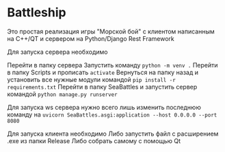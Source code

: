 # Battleship
Это простая реализация игры "Морской бой" с клиентом написанным на C++/QT и сервером на Python/Django Rest Framework

Для запуска сервера необходимо

Перейти в папку сервера
Запустить команду `python -m venv .`
Перейти в папку Scripts и прописать `activate`
Вернуться на папку назад и установить все нужные модули командой `pip install -r requirements.txt`
Перейти в папку SeaBattles и запустить сервер командой `python manage.py runserver`

Для запуска ws сервера нужно всего лишь изменить последнюю команду на `uvicorn SeaBattles.asgi:application --host 0.0.0.0 --port 8080`

Для запуска клиента необходимо
Либо запустить файл с расширением .exe из папки Release
Либо собрать самому с помощью Qt

